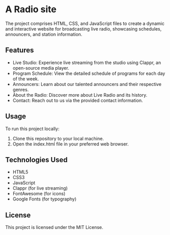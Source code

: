 # A Radio site

The project comprises HTML, CSS, and JavaScript files to create a dynamic and interactive website for broadcasting live radio, showcasing schedules, announcers, and station information.

## Features

- Live Studio: Experience live streaming from the studio using Clappr, an open-source media player.
- Program Schedule: View the detailed schedule of programs for each day of the week.
- Announcers: Learn about our talented announcers and their respective genres.
- About the Radio: Discover more about Live Radio and its history.
- Contact: Reach out to us via the provided contact information.

## Usage

To run this project locally:

1. Clone this repository to your local machine.
2. Open the index.html file in your preferred web browser.

## Technologies Used
- HTML5
- CSS3
- JavaScript
- Clappr (for live streaming)
- FontAwesome (for icons)
- Google Fonts (for typography)


## License
This project is licensed under the MIT License.
